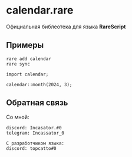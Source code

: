 # calendar.rare
Официальная библеотека для языка **RareScript**
## Примеры
```
rare add calendar
rare sync
```
```
import calendar;

calendar::month(2024, 3);
```
## Обратная связь 
Со мной: 
```
discord: Incasator.#0
telegram: Incassator_0
```
```
С разработчиком языка:
discord: topcatto#0
```

